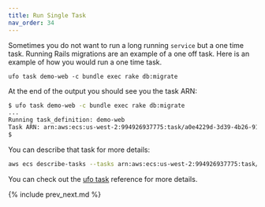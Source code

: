 ```yaml
---
title: Run Single Task
nav_order: 34
---
```


Sometimes you do not want to run a long running `service` but a one time task. Running Rails migrations are an example of a one off task.  Here is an example of how you would run a one time task.

```
ufo task demo-web -c bundle exec rake db:migrate
```

At the end of the output you should see you the task ARN:

```sh
$ ufo task demo-web -c bundle exec rake db:migrate
...
Running task_definition: demo-web
Task ARN: arn:aws:ecs:us-west-2:994926937775:task/a0e4229d-3d39-4b26-9151-6ab6869b84d4
$
```

You can describe that task for more details:

```sh
aws ecs describe-tasks --tasks arn:aws:ecs:us-west-2:994926937775:task/a0e4229d-3d39-4b26-9151-6ab6869b84d4
```

You can check out the [ufo task](http://ufoships.com/reference/ufo-task/) reference for more details.

{% include prev_next.md %}